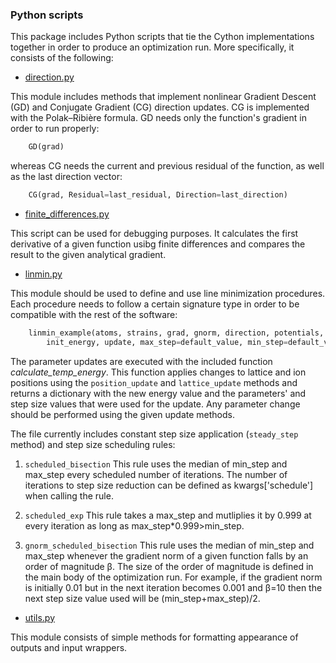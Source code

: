 ### Python scripts

This package includes Python scripts that tie the Cython implementations together in order to produce an optimization run. More specifically, it consists of the following:

* [direction.py](direction.py)

This module includes methods that implement nonlinear Gradient Descent (GD) and Conjugate Gradient (CG) direction updates. CG is implemented with the Polak–Ribière formula.
GD needs only the function's gradient in order to run properly:
```python
	GD(grad)

```

whereas CG needs the current and previous residual of the function, as well as the last direction vector:
```python
	CG(grad, Residual=last_residual, Direction=last_direction)

```

* [finite_differences.py](finite_differences.py)

This script can be used for debugging purposes. It calculates the first derivative of a given function usibg finite differences and compares the result to the given analytical gradient.

* [linmin.py](linmin.py)

This module should be used to define and use line minimization procedures. Each procedure needs to follow a certain signature type in order to be compatible with the rest of the software:
```python
	linmin_example(atoms, strains, grad, gnorm, direction, potentials,
		init_energy, update, max_step=default_value, min_step=default_value, **kwargs)

```
The parameter updates are executed with the included function *calculate_temp_energy*. This function applies changes to lattice and ion positions using the `position_update` and `lattice_update` methods and returns a dictionary with the new energy value and the parameters' and step size values that were used for the update. Any parameter change should be performed using the given update methods. 


The file currently includes constant step size application (`steady_step` method) and step size scheduling rules:
1. `scheduled_bisection`
	This rule uses the median of min_step and max_step every scheduled number of iterations. The number of iterations to step size reduction can be defined as kwargs['schedule'] when calling the rule.

2. `scheduled_exp`
	This rule takes a max_step and mutliplies it by 0.999 at every iteration as long as max_step\*0.999>min_step.

3. `gnorm_scheduled_bisection`
	This rule uses the median of min_step and max_step whenever the gradient norm of a given function falls by an order of magnitude β. The size of the order of magnitude is defined in the main body of the optimization run. For example, if the gradient norm is initially 0.01 but in the next iteration becomes 0.001 and β=10 then the next step size value used will be (min_step+max_step)/2. 

* [utils.py](utils.py)

This module consists of simple methods for formatting appearance of outputs and input wrappers.